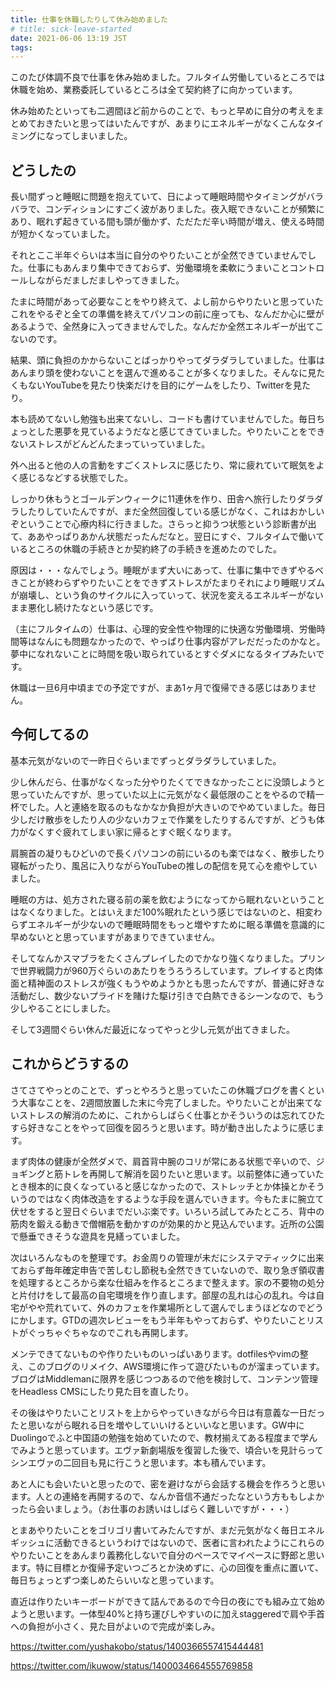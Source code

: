 ```yaml
---
title: 仕事を休職したりして休み始めました
# title: sick-leave-started
date: 2021-06-06 13:19 JST
tags:
---
```


このたび体調不良で仕事を休み始めました。フルタイム労働しているところでは休職を始め、業務委託しているところは全て契約終了に向かっています。

休み始めたといっても二週間ほど前からのことで、もっと早めに自分の考えをまとめておきたいと思ってはいたんですが、あまりにエネルギーがなくこんなタイミングになってしまいました。

## どうしたの
長い間ずっと睡眠に問題を抱えていて、日によって睡眠時間やタイミングがバラバラで、コンディションにすごく波がありました。夜入眠できないことが頻繁にあり、眠れず起きている間も頭が働かず、ただただ辛い時間が増え、使える時間が短かくなっていました。

それとここ半年ぐらいは本当に自分のやりたいことが全然できていませんでした。仕事にもあんまり集中できておらず、労働環境を柔軟にうまいことコントロールしながらだましだましやってきました。

たまに時間があって必要なことをやり終えて、よし前からやりたいと思っていたこれをやるぞと全ての準備を終えてパソコンの前に座っても、なんだか心に壁があるようで、全然身に入ってきませんでした。なんだか全然エネルギーが出てこないのです。

結果、頭に負担のかからないことばっかりやってダラダラしていました。仕事はあんまり頭を使わないことを選んで進めることが多くなりました。そんなに見たくもないYouTubeを見たり快楽だけを目的にゲームをしたり、Twitterを見たり。

本も読めてないし勉強も出来てないし、コードも書けていませんでした。毎日ちょっとした悪夢を見ているようだなと感じてきていました。やりたいことをできないストレスがどんどんたまっていっていました。

外へ出ると他の人の言動をすごくストレスに感じたり、常に疲れていて眠気をよく感じるなどする状態でした。

しっかり休もうとゴールデンウィークに11連休を作り、田舎へ旅行したりダラダラしたりしていたんですが、まだ全然回復している感じがなく、これはおかしいぞということで心療内科に行きました。さらっと抑うつ状態という診断書が出て、ああやっぱりあかん状態だったんだなと。翌日にすぐ、フルタイムで働いているところの休職の手続きとか契約終了の手続きを進めたのでした。

原因は・・・なんでしょう。睡眠がまず大いにあって、仕事に集中できずやるべきことが終わらずやりたいことをできずストレスがたまりそれにより睡眠リズムが崩壊し、という負のサイクルに入っていって、状況を変えるエネルギーがないまま悪化し続けたなという感じです。

（主にフルタイムの）仕事は、心理的安全性や物理的に快適な労働環境、労働時間等はなんにも問題なかったので、やっぱり仕事内容がアレだだったのかなと。夢中になれないことに時間を吸い取られているとすぐダメになるタイプみたいです。

休職は一旦6月中頃までの予定ですが、まあ1ヶ月で復帰できる感じはありません。

## 今何してるの

基本元気がないので一昨日ぐらいまでずっとダラダラしていました。

少し休んだら、仕事がなくなった分やりたくてできなかったことに没頭しようと思っていたんですが、思っていた以上に元気がなく最低限のことをやるので精一杯でした。人と連絡を取るのもなかなか負担が大きいのでやめていました。毎日少しだけ散歩をしたり人の少ないカフェで作業をしたりするんですが、どうも体力がなくすぐ疲れてしまい家に帰るとすぐ眠くなります。

肩腕首の凝りもひどいので長くパソコンの前にいるのも楽ではなく、散歩したり寝転がったり、風呂に入りながらYouTubeの推しの配信を見て心を癒やしていました。

睡眠の方は、処方された寝る前の薬を飲むようになってから眠れないということはなくなりました。とはいえまだ100%眠れたという感じではないのと、相変わらずエネルギーが少ないので睡眠時間をもっと増やすために眠る準備を意識的に早めないとと思っていますがあまりできていません。

そしてなんかスマブラをたくさんプレイしたのでかなり強くなりました。プリンで世界戦闘力が960万ぐらいのあたりをうろうろしています。プレイすると肉体面と精神面のストレスが強くもうやめようかとも思ったんですが、普通に好きな活動だし、数少ないプライドを賭けた駆け引きで白熱できるシーンなので、もう少しやることにしました。

そして3週間ぐらい休んだ最近になってやっと少し元気が出てきました。

## これからどうするの

さてさてやっとのことで、ずっとやろうと思っていたこの休職ブログを書くという大事なことを、2週間放置した末に今完了しました。やりたいことが出来てないストレスの解消のために、これからしばらく仕事とかそういうのは忘れてひたすら好きなことをやって回復を図ろうと思います。時が動き出したように感じます。

まず肉体の健康が全然ダメで、肩首背中腕のコリが常にある状態で辛いので、ジョギングと筋トレを再開して解消を図りたいと思います。以前整体に通っていたとき根本的に良くなっていると感じなかったので、ストレッチとか体操とかそういうのではなく肉体改造をするような手段を選んでいきます。今もたまに腕立て伏せをすると翌日ぐらいまでだいぶ楽です。いろいろ試してみたところ、背中の筋肉を鍛える動きで僧帽筋を動かすのが効果的かと見込んでいます。近所の公園で懸垂できそうな遊具を見繕っていました。

次はいろんなものを整理です。お金周りの管理が未だにシステマティックに出来ておらず毎年確定申告で苦しむし節税も全然できていないので、取り急ぎ領収書を処理するところから楽な仕組みを作るところまで整えます。家の不要物の処分と片付けをして最高の自宅環境を作り直します。部屋の乱れは心の乱れ。今は自宅がやや荒れていて、外のカフェを作業場所として選んでしまうほどなのでどうにかします。GTDの週次レビューをもう半年もやっておらず、やりたいことリストがぐっちゃぐちゃなのでこれも再開します。

メンテできてないものや作りたいものいっぱいあります。dotfilesやvimの整え、このブログのリメイク、AWS環境に作って遊びたいものが溜まっています。ブログはMiddlemanに限界を感じつつあるので他を検討して、コンテンツ管理をHeadless CMSにしたり見た目を直したり。

その後はやりたいことリストを上からやっていきながら今日は有意義な一日だったと思いながら眠れる日を増やしていいけるといいなと思います。GW中にDuolingoでふと中国語の勉強を始めていたので、教材揃えてある程度まで学んでみようと思っています。エヴァ新劇場版を復習した後で、頃合いを見計らってシンエヴァの二回目も見に行こうと思います。本も積んでいます。

あと人にも会いたいと思ったので、密を避けながら会話する機会を作ろうと思います。人との連絡を再開するので、なんか音信不通だったなという方ももしよかったら会いましょう。（お仕事のお誘いはしばらく難しいですが・・・）

とまあやりたいことをゴリゴリ書いてみたんですが、まだ元気がなく毎日エネルギッシュに活動できるというわけではないので、医者に言われたようにこれらのやりたいことをあんまり義務化しないで自分のペースでマイペースに野郎と思います。特に目標とか復帰予定いつごろとか決めずに、心の回復を重点に置いて、毎日ちょっとずつ楽しめたらいいなと思っています。

直近は作りたいキーボードができて詰んであるので今日の夜にでも組み立て始めようと思います。一体型40%と持ち運びしやすいのに加えstaggeredで肩や手首への負担が小さく、見た目がよいので完成が楽しみ。

https://twitter.com/yushakobo/status/1400366557415444481

https://twitter.com/ikuwow/status/1400034664555769858
